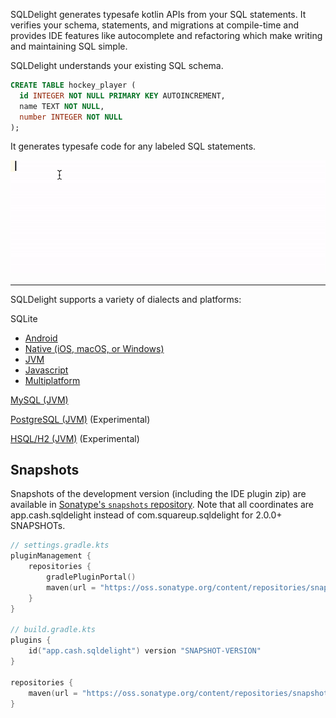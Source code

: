 SQLDelight generates typesafe kotlin APIs from your SQL statements. It verifies your schema, statements, and migrations at compile-time and provides IDE features like autocomplete and refactoring which make writing and maintaining SQL simple.

SQLDelight understands your existing SQL schema.

```sql
CREATE TABLE hockey_player (
  id INTEGER NOT NULL PRIMARY KEY AUTOINCREMENT,
  name TEXT NOT NULL,
  number INTEGER NOT NULL
);
```

It generates typesafe code for any labeled SQL statements.

![intro.gif](images/intro.gif)

---

SQLDelight supports a variety of dialects and platforms:

SQLite

* [Android](android_sqlite)
* [Native (iOS, macOS, or Windows)](native_sqlite)
* [JVM](jvm_sqlite)
* [Javascript](js_sqlite)
* [Multiplatform](multiplatform_sqlite)

[MySQL (JVM)](jvm_mysql)

[PostgreSQL (JVM)](jvm_postgresql) (Experimental)

[HSQL/H2 (JVM)](jvm_h2) (Experimental)

## Snapshots

Snapshots of the development version (including the IDE plugin zip) are available in
[Sonatype's `snapshots` repository](https://oss.sonatype.org/content/repositories/snapshots/com/squareup/sqldelight/). Note that all coordinates are app.cash.sqldelight instead of com.squareup.sqldelight for 2.0.0+ SNAPSHOTs.
```kotlin
// settings.gradle.kts
pluginManagement {
    repositories {
        gradlePluginPortal()
        maven(url = "https://oss.sonatype.org/content/repositories/snapshots")
    }
}

// build.gradle.kts
plugins {
    id("app.cash.sqldelight") version "SNAPSHOT-VERSION"
}

repositories {
    maven(url = "https://oss.sonatype.org/content/repositories/snapshots")
}
```
